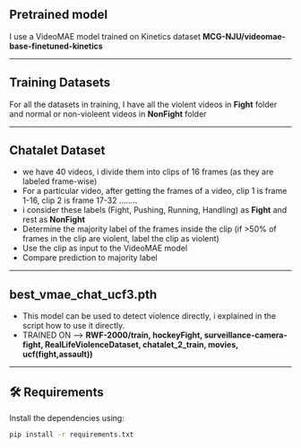 ## Pretrained model
I use a VideoMAE model trained on Kinetics dataset **MCG-NJU/videomae-base-finetuned-kinetics**

---

## Training Datasets

For all the datasets in training, I have all the violent videos in **Fight** folder and normal or non-violeent videos in **NonFight** folder 

---

## Chatalet Dataset
- we have 40 videos, i divide them into clips of 16 frames (as they are labeled frame-wise)
- For a particular video, after getting the frames of a video, clip 1 is frame 1-16, clip 2 is frame 17-32 ........
- i consider these labels (Fight, Pushing, Running, Handling) as **Fight** and rest as **NonFight**
- Determine the majority label of the frames inside the clip (if >50% of frames in the clip are violent, label the clip as violent)  
- Use the clip as input to the VideoMAE model
- Compare prediction to majority label


---
## best_vmae_chat_ucf3.pth
- This model can be used to detect violence directly, i explained in the script how to use it directly.
- TRAINED ON --> **RWF-2000/train, hockeyFight, surveillance-camera-fight, RealLifeViolenceDataset, chatalet_2_train, movies, ucf(fight,assault))**

---
 
## 🛠 Requirements
Install the dependencies using:
```bash
pip install -r requirements.txt
